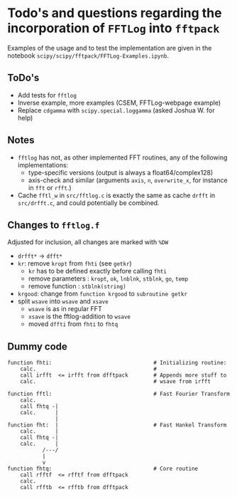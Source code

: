 Todo's and questions regarding the incorporation of `FFTLog` into `fftpack`
===========================================================================

Examples of the usage and to test the implementation are given in the notebook
`scipy/scipy/fftpack/FFTLog-Examples.ipynb`.


ToDo's
------
- Add tests for `fftlog`
- Inverse example, more examples (CSEM, FFTLog-webpage example)
- Replace `cdgamma` with `scipy.special.loggamma` (asked Joshua W. for help)


Notes
-----
- `fftlog` has not, as other implemented FFT routines, any of the following
  implementations:
    - type-specific versions (output is always a float64/complex128)
    - axis-check and similar (arguments `axis`, `n`, `overwrite_x`, for
      instance in `fft` or `rfft`.)
- Cache `fftl_w` in `src/fftlog.c` is exactly the same as cache `drfft` in
  `src/drfft.c`, and could potentially be combined.


Changes to `fftlog.f`
---------------------
Adjusted for inclusion, all changes are marked with `%DW`
- `drfft*` -> `dfft*`
- `kr`: remove `kropt` from `fhti` (see `getkr`)
  - `kr` has to be defined exactly before calling `fhti`
  - remove parameters : `kropt`, `ok`, `lnblnk`, `stblnk`, `go`, `temp`
  - remove function   : `stblnk(string)`
- `krgood`: change from `function krgood` to `subroutine getkr`
- split `wsave` into `wsave` and `xsave`
  - `wsave` is as in regular FFT
  - `xsave` is the fftlog-addition to `wsave`
  - moved `dffti` from `fhti` to `fhtq`


Dummy code
----------

    function fhti:                                # Initializing routine:
        calc.                                     #
        call irfft  <= irfft from dfftpack        # Appends more stuff to
        calc.                                     # wsave from irfft

    function fftl:                                # Fast Fourier Transform
        calc.
        call fhtq -|
        calc.      |
                   |
    function fht:  |                              # Fast Hankel Transform
        calc.      |
        call fhtq -|
        calc.      |
               /---/
               |
               v
    function fhtq:                                # Core routine
        call rfftf  <= rfftf from dfftpack
        calc.
        call rfftb  <= rfftb from dfftpack

